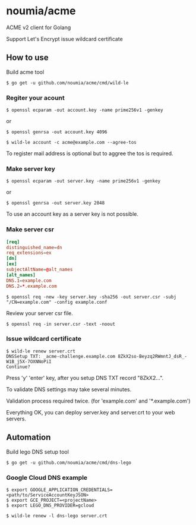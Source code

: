 # noumia/acme

ACME v2 client for Golang

Support Let's Encrypt issue wildcard certificate


## How to use

Build acme tool

```
$ go get -u github.com/noumia/acme/cmd/wild-le
```

### Regiter your acount

```
$ openssl ecparam -out account.key -name prime256v1 -genkey
```

or

```
$ openssl genrsa -out account.key 4096
```

```
$ wild-le account -c acme@example.com --agree-tos
```

To register mail address is optional but to aggree the tos is required.


### Make server key

```
$ openssl ecparam -out server.key -name prime256v1 -genkey
```

or

```
$ openssl genrsa -out server.key 2048
```

To use an account key as a server key is not possible.


### Make server csr

```text:example.conf
[req]
distinguished_name=dn
req_extensions=ex
[dn]
[ex]
subjectAltName=@alt_names
[alt_names]
DNS.1=example.com
DNS.2=*.example.com
```

```
$ openssl req -new -key server.key -sha256 -out server.csr -subj "/CN=example.com" -config example.conf
```

Review your server csr file.

```
$ openssl req -in server.csr -text -noout
```

### Issue wildcard certificate

```
$ wild-le renew server.crt
DNSSetup TXT: _acme-challenge.example.com 8ZkX2so-Beyzq2RWmntJ_dsR_-W1B_j5X-7OXNNoPiI
Continue?
```

Press 'y' 'enter' key, after you setup DNS TXT record "8ZkX2...".

To validate DNS settings may take several minutes.

Validation process required twice. (for 'example.com' and '*.example.com')

Everything OK, you can deploy server.key and server.crt to your web servers.


## Automation

Build lego DNS setup tool

```
$ go get -u github.com/noumia/acme/cmd/dns-lego
```

### Google Cloud DNS example

```
$ export GOOGLE_APPLICATION_CREDENTIALS=<path/to/ServiceAccountKeyJSON>
$ export GCE_PROJECT=<projectName>
$ export LEGO_DNS_PROVIDER=gcloud

$ wild-le renew -l dns-lego server.crt
```
